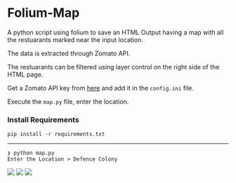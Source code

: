 # Folium-Map

A python script using folium to save an HTML Output having a map with all the restuarants marked near the input location.

The data is extracted through Zomato API.

The restuarants can be filtered using layer control on the right side of the HTML page.

Get a Zomato API key from [here](https://developers.zomato.com/api) and add it in the `config.ini` file.

Execute the `map.py` file, enter the location.

### Install Requirements

```
pip install -r requirements.txt
```

---

```
❯ python map.py
Enter the Location > Defence Colony
```
<img src="http://i.imgur.com/yi2kYou.png">

<img src="http://i.imgur.com/C4alYPY.png">

<img src="http://i.imgur.com/Q2HRDua.png">
